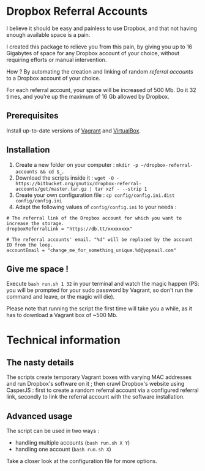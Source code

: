 # Dropbox Referral Accounts

I believe it should be easy and painless to use Dropbox, and that not having enough available space is a pain.

I created this package to relieve you from this pain, by giving you up to 16 Gigabytes of space for any Dropbox account
of your choice, without requiring efforts or manual intervention.

How ? By automating the creation and linking of random *referral accounts* to a Dropbox account of your choice.

For each referral account, your space will be increased of 500 Mb. Do it 32 times, and you're up the maximum of 16 Gb
allowed by Dropbox.

## Prerequisites

Install up-to-date versions of [Vagrant](https://www.vagrantup.com/downloads.html) and
[VirtualBox](https://www.virtualbox.org/wiki/Downloads).

## Installation

1. Create a new folder on your computer : `mkdir -p ~/dropbox-referral-accounts && cd $_`.
2. Download the scripts inside it :
  `wget -O - https://bitbucket.org/gnutix/dropbox-referral-accounts/get/master.tar.gz | tar xzf - --strip 1`
3. Create your own configuration file : `cp config/config.ini.dist config/config.ini`
4. Adapt the following values of `config/config.ini` to your needs :

```
# The referral link of the Dropbox account for which you want to increase the storage.
dropboxReferralLink = "https://db.tt/xxxxxxxx"
 
# The referral accounts' email. "%d" will be replaced by the account ID from the loop.
accountEmail = "change_me_for_something_unique.%d@yopmail.com" 
```

## Give me space !

Execute `bash run.sh 1 32` in your terminal and watch the magic happen
(PS: you will be prompted for your sudo password by Vagrant, so don't run the command and leave, or the magic will die).

Please note that running the script the first time will take you a while, as it has to download a Vagrant box of ~500 Mb.

# Technical information

## The nasty details

The scripts create temporary Vagrant boxes with varying MAC addresses and run Dropbox's software on it ;
then crawl Dropbox's website using CasperJS : first to create a random referral account via a configured
referral link, secondly to link the referral account with the software installation.

## Advanced usage

The script can be used in two ways :
* handling multiple accounts (`bash run.sh X Y`)
* handling one account (`bash run.sh X`)

Take a closer look at the configuration file for more options.
